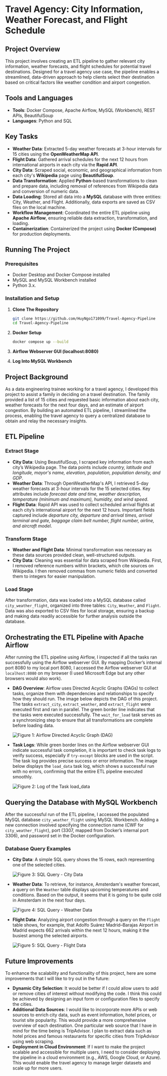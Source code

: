 # Travel Agency: City Information, Weather Forecast, and Flight Schedule

## Project Overview

This project involves creating an ETL pipeline to gather relevant city information, weather forecasts, and flight schedules for potential travel destinations. Designed for a travel agency use case, the pipeline enables a streamlined, data-driven approach to help clients select their destination based on critical factors like weather condition and airport congestion.

## Tools and Languages

- **Tools**: Docker Compose, Apache Airflow, MySQL (Workbench), REST APIs, BeautifulSoup
- **Languages**: Python and SQL

## Key Tasks

- **Weather Data**: Extracted 5-day weather forecasts at 3-hour intervals for 15 cities using the **OpenWeatherMap API**.
- **Flight Data**: Gathered arrival schedules for the next 12 hours from international airports in each city via the **Rapid API**.
- **City Data**: Scraped social, economic, and geographical information from each city's **Wikipedia** page using **BeautifulSoup**.
- **Data Transformation**: Applied **Python**-based transformations to clean and prepare data, including removal of references from Wikipedia data and conversion of numeric data.
- **Data Loading**: Stored all data into a **MySQL** database with three entities: City, Weather, and Flight. Additionally, data exports are saved as CSV files on the local machine.
- **Workflow Management**: Coordinated the entire ETL pipeline using **Apache Airflow**, ensuring reliable data extraction, transformation, and loading.
- **Containerization**: Containerized the project using **Docker (Compose)** for production deployments.

## Running The Project

### Prerequisites

- Docker Desktop and Docker Compose installed
- MySQL and MySQL Workbench installed
- Python 3.x. 

### Installation and Setup

1. **Clone The Repository**

   ```sh
   git clone https://github.com/HuyNgo171099/Travel-Agency-Pipeline
   cd Travel-Agency-Pipeline 

2. **Docker Setup**

   ```sh
   docker compose up --build

3. **Airflow Webserver GUI (localhost:8080)**

4. **Log Into MySQL Workbench**

## Project Background

As a data engineering trainee working for a travel agency, I developed this project to assist a family in deciding on a travel destination. The family provided a list of 15 cities and requested basic information about each city, weather forecasts for the next four days, and an estimate of airport congestion. By building an automated ETL pipeline, I streamlined the process, enabling the travel agency to query a centralized database to obtain and relay the necessary insights.

## ETL Pipeline

### Extract Stage

- **City Data**: Using BeautifulSoup, I scraped key information from each city’s Wikipedia page. The data points include *country, latitude and longitude, mayor's name, elevation, population, population density, and GDP*.
- **Weather Data**: Through OpenWeatherMap's API, I retrieved 5-day weather forecasts at 3-hour intervals for the 15 selected cities. Key attributes include *forecast date and time, weather description, temperature (minimum and maximum), humidity, and wind speed*.
- **Flight Data**: Rapid API was used to collect scheduled arrival flights at each city’s international airport for the next 12 hours. Important fields captured include *departure city, departure and arrival times, arrival terminal and gate, baggage claim belt number, flight number, airline, and aircraft model*.

### Transform Stage

- **Weather and Flight Data**: Minimal transformation was necessary as these data sources provided clean, well-structured outputs.
- **City Data**: Cleaning was essential for data scraped from Wikipedia. First, I removed reference numbers within brackets, which cite sources on Wikipedia. I then removed commas from numeric fields and converted them to integers for easier manipulation.

### Load Stage

After transformation, data was loaded into a MySQL database called `city_weather_flight`, organized into three tables: `City`, `Weather`, and `Flight`. Data was also exported to CSV files for local storage, ensuring a backup and making data readily accessible for further analysis outside the database.

## Orchestrating the ETL Pipeline with Apache Airflow

After running the ETL pipeline using Airflow, I inspected if all the tasks ran successfully using the Airflow webserver GUI. By mapping Docker’s internal port 8080 to my local port 8080, I accessed the Airflow webserver GUI at `localhost:8080` on my browser (I used Microsoft Edge but any other browsers would also work). 

- **DAG Overview**: Airflow uses Directed Acyclic Graphs (DAGs) to collect tasks, organize them with dependencies and relationships to specify how they should run. The image below depicts the DAG of this project. The tasks `extract_city`, `extract_weather`, and `extract_flight` were executed first and ran in parallel. The green border line indicates that the tasks were executed successfully. The `wait_for_load` task serves as a synchronizing step to ensure that all transformations are complete before loading data.

    ![Figure 1: Airflow Directed Acyclic Graph (DAG)](images/airflow_dag.png)

- **Task Logs**: While green border lines on the Airflow webserver GUI indicate successful task completion, it is important to check task logs to verify success, especially if `try-except` blocks are used in the script. The task log provides precise success or error information. The image below displays the `load_data` task log, which shows a successful run with no errors, confirming that the entire ETL pipeline executed smoothly.

    ![Figure 2: Log of the Task load_data](images/log.png)

## Querying the Database with MySQL Workbench

After the successful run of the ETL pipeline, I accessed the populated MySQL database `city_weather_flight` using MySQL Workbench. Adding a new connection involved specifying the connection name (CWF for `city_weather_flight`), port (3307, mapped from Docker’s internal port 3306), and password set in the Docker configuration.

### Database Query Examples

- **City Data**: A simple SQL query shows the 15 rows, each representing one of the selected cities.

    ![Figure 3: SQL Query - City Data](images/query_city.png)

- **Weather Data**: To retrieve, for instance, Amsterdam's weather forecast, a query on the `Weather` table displays upcoming temperatures and conditions. Based on the output, it seems that it is going to be quite cold in Amsterdam in the next four days. 

    ![Figure 4: SQL Query - Weather Data](images/query_weather.png)

- **Flight Data**: Analyzing airport congestion through a query on the `Flight` table shows, for example, that Adolfo Suárez Madrid–Barajas Airport in Madrid expects 662 arrivals within the next 12 hours, making it the busiest among the selected airports.

    ![Figure 5: SQL Query - Flight Data](images/query_flight.png)

## Future Improvements

To enhance the scalability and functionality of this project, here are some improvements that I will like to try out in the future:

- **Dynamic City Selection**: It would be better if I could allow users to add or remove cities of interest without modifying the code. I think this could be achieved by designing an input form or configuration files to specify the cities.
- **Additional Data Sources**: I would like to incorporate more APIs or web sources to enrich city data, such as event information, hotel prices, or tourist site popularity. This would provide a more comprehensive overview of each destination. One particular web source that I have in mind for the time being is TripAdvisor. I plan to extract data such as hotel prices and famous restaurants for specific cities from TripAdvisor using web scraping.
- **Deployment in Cloud Environment**: If I want to make the project scalable and accessible for multiple users, I need to consider deploying the pipeline in a cloud environment (e.g., AWS, Google Cloud, or Azure). This would enable the travel agency to manage larger datasets and scale up for more users.
